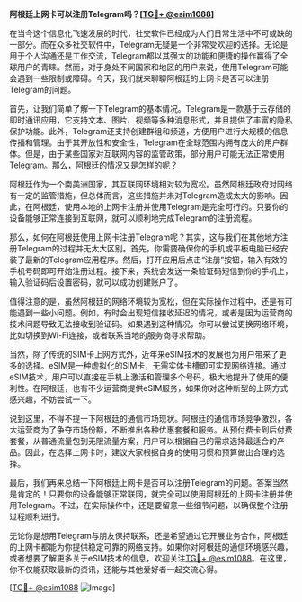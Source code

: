 **阿根廷上网卡可以注册Telegram吗？[[TG💪+ @esim1088](https://t.me/s/esim1088)]**

在当今这个信息化飞速发展的时代，社交软件已经成为人们日常生活中不可或缺的一部分。而在众多社交软件中，Telegram无疑是一个非常受欢迎的选择。无论是用于个人沟通还是工作交流，Telegram都以其强大的功能和便捷的操作赢得了全球用户的青睐。然而，对于身处不同国家和地区的用户来说，使用Telegram可能会遇到一些限制或障碍。今天，我们就来聊聊阿根廷的上网卡是否可以注册Telegram的问题。

首先，让我们简单了解一下Telegram的基本情况。Telegram是一款基于云存储的即时通讯应用，它支持文本、图片、视频等多种消息形式，并且提供了丰富的隐私保护功能。此外，Telegram还支持创建群组和频道，方便用户进行大规模的信息传播和管理。由于其开放性和安全性，Telegram在全球范围内拥有庞大的用户群体。但是，由于某些国家对互联网内容的监管政策，部分用户可能无法正常使用Telegram。那么，阿根廷的情况又是怎样的呢？

阿根廷作为一个南美洲国家，其互联网环境相对较为宽松。虽然阿根廷政府对网络有一定的监管措施，但总体而言，这些措施并未对Telegram造成太大的影响。因此，在阿根廷，使用本地的上网卡注册并使用Telegram是完全可行的。只要你的设备能够正常连接到互联网，就可以顺利地完成Telegram的注册流程。

那么，如何在阿根廷使用上网卡注册Telegram呢？其实，这与我们在其他地方注册Telegram的过程并无太大区别。首先，你需要确保你的手机或平板电脑已经安装了最新的Telegram应用程序。然后，打开应用后点击“注册”按钮，输入有效的手机号码即可开始注册过程。接下来，系统会发送一条验证码短信到你的手机上，输入验证码后设置密码，就可以成功创建账户了。

值得注意的是，虽然阿根廷的网络环境较为宽松，但在实际操作过程中，还是有可能遇到一些小问题。例如，有时会出现短信接收延迟的情况，或者是因为运营商的技术问题导致无法接收到验证码。如果遇到这种情况，你可以尝试更换网络环境，比如切换到Wi-Fi连接，或者联系当地的服务商寻求帮助。

当然，除了传统的SIM卡上网方式外，近年来eSIM技术的发展也为用户带来了更多的选择。eSIM是一种虚拟化的SIM卡，无需实体卡槽即可实现网络连接。通过eSIM技术，用户可以直接在手机上激活和管理多个号码，极大地提升了使用的便利性。在阿根廷，也有不少运营商提供eSIM服务，如果你对这种新型的上网方式感兴趣，不妨尝试一下。

说到这里，不得不提一下阿根廷的通信市场现状。阿根廷的通信市场竞争激烈，各大运营商为了争夺市场份额，不断推出各种优惠套餐和服务。从预付费卡到后付费套餐，从普通流量包到无限流量方案，用户可以根据自己的需求选择最适合的产品。因此，在选择上网卡时，建议大家根据自身的使用习惯和预算做出合理的选择。

最后，我们再来总结一下阿根廷上网卡是否可以注册Telegram的问题。答案当然是肯定的！只要你的设备能够正常联网，就完全可以使用阿根廷的上网卡注册并使用Telegram。不过，在实际操作中，还是要留意一些细节问题，以确保整个注册过程顺利进行。

无论你是想用Telegram与朋友保持联系，还是希望通过它开展业务合作，阿根廷的上网卡都能为你提供稳定可靠的网络支持。如果你对阿根廷的通信环境感兴趣，或者想要了解更多关于eSIM技术的信息，欢迎关注[TG💪+ @esim1088](https://t.me/s/esim1088)。在这里，你不仅能获取最新的资讯，还能与其他爱好者一起交流心得。

[[TG💪+ @esim1088](https://t.me/s/esim1088) ![Image](https://i.postimg.cc/4NQfJmqS/Snipaste-2025-05-13-00-14-12.png)]
